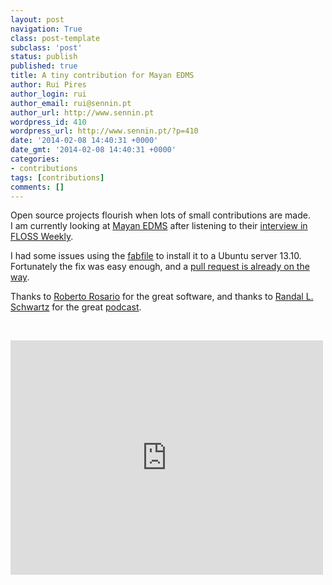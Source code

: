 ```yaml
---
layout: post
navigation: True
class: post-template
subclass: 'post'
status: publish
published: true
title: A tiny contribution for Mayan EDMS
author: Rui Pires
author_login: rui
author_email: rui@sennin.pt
author_url: http://www.sennin.pt
wordpress_id: 410
wordpress_url: http://www.sennin.pt/?p=410
date: '2014-02-08 14:40:31 +0000'
date_gmt: '2014-02-08 14:40:31 +0000'
categories:
- contributions
tags: [contributions]
comments: []
---
```

<p>Open source projects flourish when lots of small contributions are made.<br />
I am currently looking at <a href="http://www.mayan-edms.com">Mayan EDMS</a> after listening to their <a href="http://twit.tv/show/floss-weekly/253">interview in FLOSS Weekly</a>.</p>
<p>I had some issues using the <a href="http://fabfile.org">fabfile</a> to install it to a Ubuntu server 13.10. Fortunately the fix was easy enough, and a <a href="https://github.com/rosarior/mayan/pull/70">pull request is already on the way</a>.</p>
<p>Thanks to <a href="http://about.me/roberto.rosario">Roberto Rosario</a> for the great software, and thanks to <a href="http://www.stonehenge.com/merlyn/">Randal L. Schwartz</a> for the great <a href="http://twit.tv/floss">podcast</a>.</p>
<p>&nbsp;</p>
<p><iframe src="https://www.flickr.com/photos/johnrudolph/3138221589/player/87a9df2628" width="500" height="375" frameborder="0" allowfullscreen="allowfullscreen"></iframe></p>
